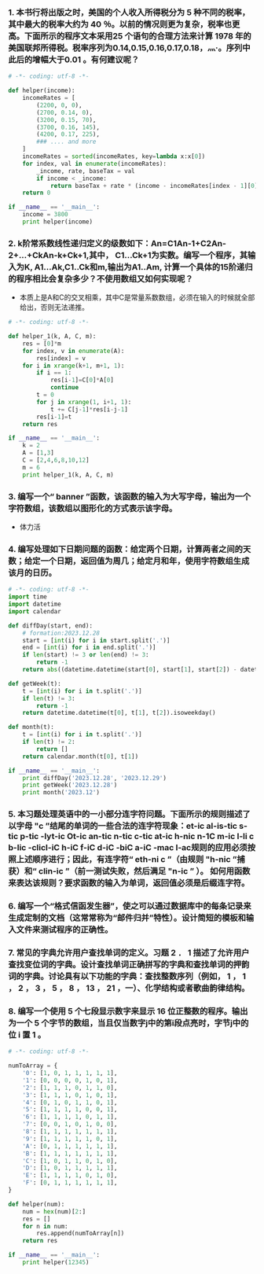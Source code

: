 ### 1. 本书行将出版之时，美国的个人收入所得税分为 5 种不同的税率，其中最大的税率大约为 40 ％。以前的情况则更为复杂，税率也更高。下面所示的程序文本采用25 个语句的合理方法来计算 1978 年的美国联邦所得税。税率序列为0.14,0.15,0.16,0.17,0.18，灬·。序列中此后的增幅大于0.01 。有何建议呢？
```python
# -*- coding: utf-8 -*-

def helper(income):
	incomeRates = [
		(2200, 0, 0),
		(2700, 0.14, 0),
		(3200, 0.15, 70),
		(3700, 0.16, 145),
		(4200, 0.17, 225),
        ### .... and more
	]
	incomeRates = sorted(incomeRates, key=lambda x:x[0])
	for index, val in enumerate(incomeRates):
		_income, rate, baseTax = val
		if income < _income:
			return baseTax + rate * (income - incomeRates[index - 1][0])
	return 0

if __name__ == '__main__':
	income = 3800
	print helper(income)
```
### 2. k阶常系数线性递归定义的级数如下：An=C1An-1+C2An-2+...+CkAn-k+Ck+1,其中， C1...Ck+1为实数。编写一个程序，其输入为K, A1...Ak,C1..Ck和m,输出为A1..Am, 计算一个具体的15阶递归的程序相比会复杂多少？不使用数组又如何实现呢？
- 本质上是A和C的交叉相乘，其中C是常量系数数组，必须在输入的时候就全部给出，否则无法递推。
```python
# -*- coding: utf-8 -*-

def helper_1(k, A, C, m):
	res = [0]*m
	for index, v in enumerate(A):
		res[index] = v
	for i in xrange(k+1, m+1, 1):
		if i == 1:
			res[i-1]=C[0]*A[0]
			continue
		t = 0
		for j in xrange(1, i+1, 1):
			t += C[j-1]*res[i-j-1]
		res[i-1]=t
	return res

if __name__ == '__main__':
	k = 2
	A = [1,3]
	C = [2,4,6,8,10,12]
	m = 6
	print helper_1(k, A, C, m)
```
### 3. 编写一个“ banner ”函数，该函数的输入为大写字母，输出为一个字符数组，该数组以图形化的方式表示该字母。
- 体力活
### 4. 编写处理如下日期问题的函数：给定两个日期，计算两者之间的天数；给定一个日期，返回值为周几；给定月和年，使用字符数组生成该月的日历。
```python
# -*- coding: utf-8 -*-
import time
import datetime
import calendar

def diffDay(start, end):
	# formation:2023.12.28
	start = [int(i) for i in start.split('.')]
	end = [int(i) for i in end.split('.')]
	if len(start) != 3 or len(end) != 3:
		return -1
	return abs((datetime.datetime(start[0], start[1], start[2]) - datetime.datetime(end[0], end[1], end[2])).days)

def getWeek(t):
	t = [int(i) for i in t.split('.')]
	if len(t) != 3:
		return -1
	return datetime.datetime(t[0], t[1], t[2]).isoweekday()

def month(t):
	t = [int(i) for i in t.split('.')]
	if len(t) != 2:
		return []
	return calendar.month(t[0], t[1])

if __name__ == '__main__':
	print diffDay('2023.12.28', '2023.12.29')
	print getWeek('2023.12.28')
	print month('2023.12')
```
### 5. 本习题处理英语中的一小部分连字符问题。下面所示的规则描述了以字母 "c ”结尾的单词的一些合法的连字符现象：et-ic al-is-tic s-tic p-tic -lyt-ic Ot-ic an-tic n-tic c-tic at-ic h-nic n-1C m-ic l-li c b-lic -clicl-iC h-iC f-iC d-iC -biC a-iC -mac l-ac规则的应用必须按照上述顺序进行；因此，有连字符“ eth-ni c ”（由规则 "h-nic ”捕获）和“ clin-ic ”（前一测试失败，然后满足 "n-ic ” ）。 如何用函数来表达该规则？要求函数的输入为单词，返回值必须是后缀连字符。
### 6. 编写一个“格式信函发生器”，使之可以通过数据库中的每条记录来生成定制的文档（这常常称为“邮件归并”特性）。设计简短的模板和输入文件来测试程序的正确性。
### 7. 常见的字典允许用户查找单词的定义。习题 2 ． 1 描述了允许用户查找变位词的字典。设计查找单词正确拼写的字典和查找单词的押韵词的字典。讨论具有以下功能的字典：查找整数序列（例如， 1 ， 1 ， 2 ， 3 ， 5 ， 8 ， 13 ， 21 ，一）、化学结构或者歌曲韵律结构。
### 8. 编写一个使用 5 个七段显示数字来显示 16 位正整数的程序。输出为一个 5 个字节的数组，当且仅当数字j中的第i段点亮时，字节j中的位 i 置 1 。
```python
# -*- coding: utf-8 -*-

numToArray = {
	'0': [1, 0, 1, 1, 1, 1, 1],
	'1': [0, 0, 0, 0, 1, 0, 1],
	'2': [1, 1, 1, 0, 1, 1, 0],
	'3': [1, 1, 1, 0, 1, 0, 1],
	'4': [0, 1, 0, 1, 1, 0, 1],
	'5': [1, 1, 1, 1, 0, 0, 1],
	'6': [1, 1, 1, 1, 0, 1, 1],
	'7': [0, 0, 1, 0, 1, 0, 0],
	'8': [1, 1, 1, 1, 1, 1, 1],
	'9': [1, 1, 1, 1, 1, 0, 1],
	'A': [0, 1, 1, 1, 1, 1, 1],
	'B': [1, 1, 1, 1, 1, 1, 1],
	'C': [1, 0, 1, 1, 0, 1, 0],
	'D': [1, 0, 1, 1, 1, 1, 1],
	'E': [1, 1, 1, 1, 0, 1, 0],
	'F': [0, 1, 1, 1, 1, 1, 1],
}

def helper(num):
	num = hex(num)[2:]
	res = []
	for n in num:
		res.append(numToArray[n])
	return res

if __name__ == '__main__':
	print helper(12345)
```